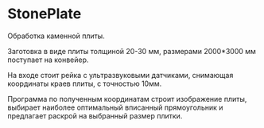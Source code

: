 # StonePlate
Обработка каменной плиты.

Заготовка в виде плиты толщиной 20-30 мм, размерами 2000*3000 мм поступает на конвейер.

На входе стоит рейка с ультразвуковыми датчиками, снимающая координаты краев плиты, с точностью 10мм.

Программа по полученным координатам строит изображение плиты, выбирает наиболее оптимальный вписанный прямоугольник и предлагает раскрой на выбранный размер плитки.
